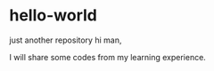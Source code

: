 # hello-world
just another repository
hi man,

I will share some codes from my learning experience.
